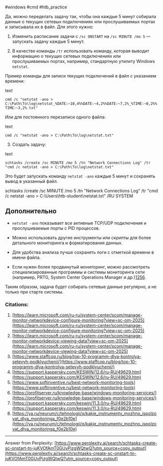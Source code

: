 #windows #cmd #htb_practiсe 

Да, можно переделать задачу так, чтобы она каждые 5 минут собирала данные о текущих сетевых подключениях или прослушиваемых портах и записывала их в файл. Для этого нужно:

1. Изменить расписание задачи с `/sc ONSTART` на `/sc MINUTE /mo 5` — запускать задачу каждые 5 минут.
    
2. В качестве команды `/tr` использовать команду, которая выводит информацию о текущих сетевых подключениях или прослушиваемых портах, например, стандартную утилиту Windows `netstat`.
    

Пример команды для записи текущих подключений в файл с указанием времени:

text

`cmd /c "netstat -ano > C:\Path\To\log\netstat_%DATE:~10,4%%DATE:~4,2%%DATE:~7,2%_%TIME:~0,2%%TIME:~3,2%.txt"`

Или для постоянного перезаписи одного файла:

text

`cmd /c "netstat -ano > C:\Path\To\log\netstat.txt"`

3. Создать задачу:
    

text

`schtasks /create /sc MINUTE /mo 5 /tn "Network Connections Log" /tr "cmd /c netstat -ano > C:\Path\To\log\netstat.txt"`

Это будет запускать команду `netstat -ano` каждые 5 минут и сохранять вывод в указанный файл.

schtasks /create /sc MINUTE /mo 5 /tn "Network Connections Log" /tr "cmd /c netstat -ano > C:\Users\htb-student\netstat.txt" /RU SYSTEM

## Дополнительно

- `netstat -ano` показывает все активные TCP/UDP подключения и прослушиваемые порты с PID процессов.
    
- Можно использовать другие инструменты или скрипты для более детального мониторинга и форматирования данных.
    
- Для удобства анализа лучше сохранять логи с отметкой времени в имени файла.
    
- Если нужен более продвинутый мониторинг, можно рассмотреть специализированные программы и системы мониторинга сети (например, PRTG, System Center Operations Manager и др.)[1](https://learn.microsoft.com/ru-ru/system-center/scom/manage-monitor-networkdevice-configure-monitoring?view=sc-om-2025)[2](https://learn.microsoft.com/ru-ru/system-center/scom/manage-monitor-networkdevice-viewing-data?view=sc-om-2025)[5](https://www.softinventive.ru/best-network-monitoring-tools)[6](https://profitserver.ru/knowledge-base/windows-monitoring-services/).
    

Таким образом, задача будет собирать сетевые данные регулярно, а не только при старте системы.

### Citations:

1. [https://learn.microsoft.com/ru-ru/system-center/scom/manage-monitor-networkdevice-configure-monitoring?view=sc-om-2025](https://learn.microsoft.com/ru-ru/system-center/scom/manage-monitor-networkdevice-configure-monitoring?view=sc-om-2025)
2. [https://learn.microsoft.com/ru-ru/system-center/scom/manage-monitor-networkdevice-viewing-data?view=sc-om-2025](https://learn.microsoft.com/ru-ru/system-center/scom/manage-monitor-networkdevice-viewing-data?view=sc-om-2025)
3. [https://www.staffcop.ru/blog/top-10-programm-dlya-kontrolya-setevyh-podklyuchenij/](https://www.staffcop.ru/blog/top-10-programm-dlya-kontrolya-setevyh-podklyuchenij/)
4. [https://support.kaspersky.com/KESWIN/12.6/ru-RU/49629.htm](https://support.kaspersky.com/KESWIN/12.6/ru-RU/49629.htm)
5. [https://www.softinventive.ru/best-network-monitoring-tools](https://www.softinventive.ru/best-network-monitoring-tools)
6. [https://profitserver.ru/knowledge-base/windows-monitoring-services/](https://profitserver.ru/knowledge-base/windows-monitoring-services/)
7. [https://support.kaspersky.com/keswin/11.3.0/ru-RU/49629.htm](https://support.kaspersky.com/keswin/11.3.0/ru-RU/49629.htm)
8. [https://ya.ru/neurum/c/tehnologii/q/kakie_instrumenty_mozhno_ispolzovat_dlya_monitoringa_f0e2b10e](https://ya.ru/neurum/c/tehnologii/q/kakie_instrumenty_mozhno_ispolzovat_dlya_monitoringa_f0e2b10e)

---

Answer from Perplexity: [https://www.perplexity.ai/search/schtasks-create-sc-onstart-tn-juKVOfAmT0GUvPjzgWQtwQ?utm_source=copy_output](https://www.perplexity.ai/search/schtasks-create-sc-onstart-tn-juKVOfAmT0GUvPjzgWQtwQ?utm_source=copy_output)